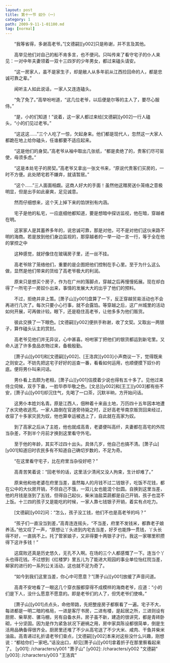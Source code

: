 ```yaml
---
layout: post
title: 第十一节 奴仆（一）
category: 1
path: 2009-9-11-1-01100.md
tag: [normal]
---
```


　　“我等省得，多谢高老爷。”[文德嗣][y002]只是称谢，并不言及其他。

　　高举见他们对自己的船不肯多言，也不便问。只叫传来了看守宅子的仆人来见：一对中年夫妻领着一双十三四岁的少年男女，都过来磕头请安。

　　“这一房家人，虽不是家生子，却是敝人从多年前从江西捡回命的人，都是忠诚可靠之辈。”

　　闻听主人如此说话，一家人又连连磕头。

　　“免了免了。”高举吩咐道，“这几位老爷，以后便是尔等的主人了，要尽心服侍。”

　　“是，小的们知道！”说着，这一家人都过来给[文德嗣][y002]一行人磕头，“小的们见过老爷。”

　　“这这这……”三个人吃了一惊，欠起身来。他们都是现代人，忽然这一大家人都跪在地上给你磕头，任谁都要不适应起来。

　　“这是他们的身契。”高老爷从袖中取出几张纸，“都是卖绝了的，贵客们尽可驱使，毋须多虑。”

　　“这是本处宅子的房契。”高老爷又拿出一张文书来，“原说代贵客们买房的，一时不方便。此处陋宅若不嫌弃，就请暂居。”

　　“这个……”三人面面相觑。这商人好大的手面！虽然他这赠房送仆笼络之意极明显，但是出手如此豪爽，足见诚意。

　　然而仔细想来，这个天上掉下来的馅饼别有内涵。

　　宅子是他的私宅，一应底细他都知道，要是想暗中探访监视，他在暗，穿越者在明。

　　这家家人是其蓄养多年的，说忠诚可靠，那是对他，可不是对他们这伙来路不明的海商。若是放到他们身边监视的，那穿越者的一举一动一言一行，等于全在他的掌控之中

　　这种感觉，就好像住在玻璃房子里，还一丝不挂。

　　高老爷除了笼络他们，重要的是企图把他们控制在手心里。至于为什么这么做，显然是他们带来的货给了高老爷极大的利润。

　　原来只是想买个房子，作为在广州的落脚点，穿越之后再慢慢拓展。现在却白得了一所宅子一房奴仆出来，事情的发展大大的出乎了他们的预料。

　　不过，拒绝并非上策。[萧子山][y001]盘算了一下，反正穿越贸易活动也不会再进行几次了。每次只要小心行事，就不会露馅。等穿越之后，这广州城里的活动如何开展，可再做计较。眼下，还是稳住高老爷，让他多多为他们贩货。

　　彼此交换了一下眼色。[文德嗣][y002]便拱手称谢，收了文契。又取出一两银子，算作磕头认主的赏封。

　　高老爷见他们并无异议，心中甚喜。吩咐家丁把他们的银货都运到新宅里。又命人送了许多食品衣物过来，备极殷勤。

　　[萧子山][y001]和[文德嗣][y002]、[王洛宾][y003]小声商议一下，觉得既来之则安之。不妨先把这宅子好好的巡查一番，看看如何运用，也顺便摸下奴仆的底。便将男仆叫来问话。

　　男仆看上去颇为老相，[萧子山][y001]估摸着少说也得有五十多了。见他过来侍立伺候，双手下垂，一脸毕恭毕敬之色。[文总][y002]和[王工][y003]都有些不安，[萧子山][y001]却沉住气，先喝了一口茶，沉默半晌，方开始问话。

　　这男仆本姓刘名青。原是江西人，佃种着十来亩土地，万历四十五年因本地遭了水灾绝收逃荒。一家人路倒在官道旁待毙之时，正好高老爷南京贩货回来经过，收容了十多家灾民为奴，他也算幸运被选上了，自此就在高家为奴。

　　到了高家之后从了主姓，他也就成高青，老婆便叫高纤，夫妻都在高宅的外院当杂差，不到半个月前才换到这里看守外宅。

　　至于他的年龄，其实不过四十出头。具体几岁，他自己也搞不清。[萧子山][y001]知道旧时农民多有不知道自己确切岁数的，不足为奇。

　　“在这里看守宅子，比在府里当杂役好吧？”

　　高青苦笑着说：“回老爷的话，这里活少清闲又没人拘束，生计却难了。”

　　原来他和他老婆在府里当差，虽然每人的月钱不过二钱银子，吃饭不花钱，都在公中的大伙房开销，不但自己不饿，一双儿女也能混个肚圆。自换到这里当差，他的月钱是涨到了五钱，但得自己起伙，柴米油盐菜蔬都是自己开销，孩子也混不上饭。十三四的孩子又是能吃的时候，一家人靠七钱银子开销，着实有点吃力。

　　[文德嗣][y002]问：“怎么，孩子没工钱，他们不也是高老爷的吗？”

　　“孩子们一直没当到差，”高青连连摇头，“不当差，府里不发钱米，都靠老子娘养活。”他又叹了一声，“原想让丫头进到内宅去当差，好歹也能挣一贯钱，丫头长得不好，一直挑不上。托了管家娘子，又非得要十两银子才行。我这一家哪里积攒得下这许多钱！”

　　这腐败还真是历史悠久，无孔不入啊。在场的三个人都感慨了一下。连当个丫头也得花钱。不过想到《红楼梦》里五儿为了能进大观园的事业单位怡红院当差，柳家的进行的一系列公关活动，这也就不足为奇了。

　　“如今到我们这里当差，你心中可愿意？”[萧子山][y001]放缓了声音问道。

　　高青不安地看了一眼这几个穿衣服都穿得不成模样的海商老爷，应道：“小的们是下人，没什么愿意不愿意的。即是老爷们的人了，但凭老爷们使唤。”

　　[萧子山][y001]点点头，命他带路，先把整座房子都察看了一遍。宅子不大，每进都是一明二暗的格局，一进是客厅书房，二进有楼，是起居之所，三进则设有厨房、柴草房、骡马棚，另有自备水井。房子虽不新，建造的很讲究，都是青砖卧砌，十分坚固。因为是作为紧急状况下避祸之用，房中家具陈设都很简单，倒是生活用品确备得很齐全。厨房里还堆了不少从高宅送了不少大米、咸肉、干鱼并柴米油盐。高青递过礼折请老爷们查点，[文德嗣][y002]本来对这些没什么兴趣，刚想说：“都给你们一家吧。”话没出口，却见[萧子山][y001]拿着折子在那里察看起来了。
[y001]: /characters/y001 "萧子山"
[y002]: /characters/y002 "文德嗣"
[y003]: /characters/y003 "王洛宾"
